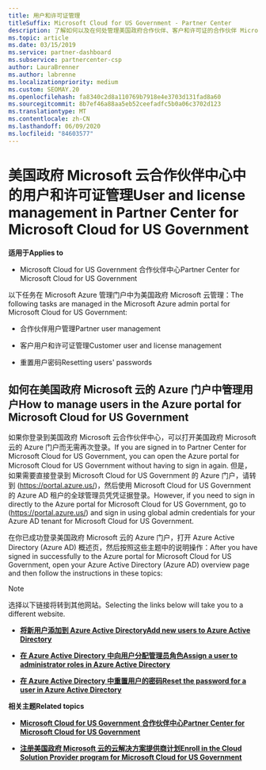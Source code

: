 ```yaml
---
title: 用户和许可证管理
titleSuffix: Microsoft Cloud for US Government - Partner Center
description: 了解如何以及在何处管理美国政府合作伙伴、客户和许可证的合作伙伴 Microsoft 云中心，以及密码重置。
ms.topic: article
ms.date: 03/15/2019
ms.service: partner-dashboard
ms.subservice: partnercenter-csp
author: LauraBrenner
ms.author: labrenne
ms.localizationpriority: medium
ms.custom: SEOMAY.20
ms.openlocfilehash: fa8340c2d8a110769b7918e4e3703d131fad8a60
ms.sourcegitcommit: 8b7ef46a88aa5eb52ceefadfc5b0a06c3702d123
ms.translationtype: MT
ms.contentlocale: zh-CN
ms.lasthandoff: 06/09/2020
ms.locfileid: "84603577"
---
```

# <a name="user-and-license-management-in-partner-center-for-microsoft-cloud-for-us-government"></a><span data-ttu-id="31c3c-103">美国政府 Microsoft 云合作伙伴中心中的用户和许可证管理</span><span class="sxs-lookup"><span data-stu-id="31c3c-103">User and license management in Partner Center for Microsoft Cloud for US Government</span></span>

<span data-ttu-id="31c3c-104">**适用于**</span><span class="sxs-lookup"><span data-stu-id="31c3c-104">**Applies to**</span></span>

- <span data-ttu-id="31c3c-105">Microsoft Cloud for US Government 合作伙伴中心</span><span class="sxs-lookup"><span data-stu-id="31c3c-105">Partner Center for Microsoft Cloud for US Government</span></span>

<span data-ttu-id="31c3c-106">以下任务在 Microsoft Azure 管理门户中为美国政府 Microsoft 云管理：</span><span class="sxs-lookup"><span data-stu-id="31c3c-106">The following tasks are managed in the Microsoft Azure admin portal for Microsoft Cloud for US Government:</span></span>

- <span data-ttu-id="31c3c-107">合作伙伴用户管理</span><span class="sxs-lookup"><span data-stu-id="31c3c-107">Partner user management</span></span>

- <span data-ttu-id="31c3c-108">客户用户和许可证管理</span><span class="sxs-lookup"><span data-stu-id="31c3c-108">Customer user and license management</span></span>

- <span data-ttu-id="31c3c-109">重置用户密码</span><span class="sxs-lookup"><span data-stu-id="31c3c-109">Resetting users' passwords</span></span>


## <a name="how-to-manage-users-in-the-azure-portal-for-microsoft-cloud-for-us-government"></a><span data-ttu-id="31c3c-110">如何在美国政府 Microsoft 云的 Azure 门户中管理用户</span><span class="sxs-lookup"><span data-stu-id="31c3c-110">How to manage users in the Azure portal for Microsoft Cloud for US Government</span></span>

<span data-ttu-id="31c3c-111">如果你登录到美国政府 Microsoft 云合作伙伴中心，可以打开美国政府 Microsoft 云的 Azure 门户而无需再次登录。</span><span class="sxs-lookup"><span data-stu-id="31c3c-111">If you are signed in to Partner Center for Microsoft Cloud for US Government, you can open the Azure portal for Microsoft Cloud for US Government without having to sign in again.</span></span> <span data-ttu-id="31c3c-112">但是，如果需要直接登录到 Microsoft Cloud for US Government 的 Azure 门户，请转到 (https://portal.azure.us/)，然后使用 Microsoft Cloud for US Government 的 Azure AD 租户的全球管理员凭凭证据登录。</span><span class="sxs-lookup"><span data-stu-id="31c3c-112">However, if you need to sign in directly to the Azure portal for Microsoft Cloud for US Government, go to (https://portal.azure.us/) and sign in using global admin credentials for your Azure AD tenant for Microsoft Cloud for US Government.</span></span>

<span data-ttu-id="31c3c-113">在你已成功登录美国政府 Microsoft 云的 Azure 门户，打开 Azure Active Directory (Azure AD) 概述页，然后按照这些主题中的说明操作：</span><span class="sxs-lookup"><span data-stu-id="31c3c-113">After you have signed in successfully to the Azure portal for Microsoft Cloud for US Government, open your Azure Active Directory (Azure AD) overview page and then follow the instructions in these topics:</span></span>

> [!NOTE]  
> <span data-ttu-id="31c3c-114">选择以下链接将转到其他网站。</span><span class="sxs-lookup"><span data-stu-id="31c3c-114">Selecting the links below will take you to a different website.</span></span> 

-  [<span data-ttu-id="31c3c-115">**将新用户添加到 Azure Active Directory**</span><span class="sxs-lookup"><span data-stu-id="31c3c-115">**Add new users to Azure Active Directory**</span></span>](https://docs.microsoft.com/azure/active-directory/active-directory-users-create-azure-portal)

-  [<span data-ttu-id="31c3c-116">**在 Azure Active Directory 中向用户分配管理员角色**</span><span class="sxs-lookup"><span data-stu-id="31c3c-116">**Assign a user to administrator roles in Azure Active Directory**</span></span>](https://docs.microsoft.com/azure/active-directory/active-directory-users-assign-role-azure-portal)

-  [<span data-ttu-id="31c3c-117">**在 Azure Active Directory 中重置用户的密码**</span><span class="sxs-lookup"><span data-stu-id="31c3c-117">**Reset the password for a user in Azure Active Directory**</span></span>](https://docs.microsoft.com/azure/active-directory/active-directory-users-reset-password-azure-portal)

<span data-ttu-id="31c3c-118">**相关主题**</span><span class="sxs-lookup"><span data-stu-id="31c3c-118">**Related topics**</span></span>

-  [<span data-ttu-id="31c3c-119">**Microsoft Cloud for US Government 合作伙伴中心**</span><span class="sxs-lookup"><span data-stu-id="31c3c-119">**Partner Center for Microsoft Cloud for US Government**</span></span>](partner-center-for-microsoft-us-govt-cloud.md)

-  [<span data-ttu-id="31c3c-120">**注册美国政府 Microsoft 云的云解决方案提供商计划**</span><span class="sxs-lookup"><span data-stu-id="31c3c-120">**Enroll in the Cloud Solution Provider program for Microsoft Cloud for US Government**</span></span>](enroll-in-csp-for-microsoft-us-govt-cloud.md)
